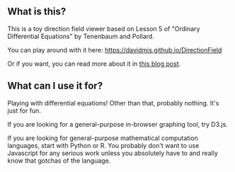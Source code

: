 ## What is this?

This is a toy direction field viewer based on Lesson 5 of 
"Ordinary Differential Equations" by Tenenbaum and Pollard.

You can play around with it here: https://davidmis.github.io/DirectionField

Or if you want, you can read more about it in [this blog post](https://davimis.com/TODO).

## What can I use it for?

Playing with differential equations! Other than that, probably nothing. It's just for fun. 

If you are looking for a general-purpose in-browser graphing tool, try D3.js.

If you are looking for general-purpose mathematical computation languages, start
with Python or R. You probably don't want to use Javascript for any serious work
unless you absolutely have to and really know that gotchas of the language.